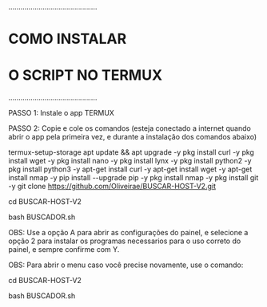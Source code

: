 
............................................

#        COMO INSTALAR 
#     O SCRIPT NO TERMUX

............................................

PASSO 1: Instale o app TERMUX

PASSO 2: Copie e cole os comandos (esteja conectado a internet quando abrir o app pela primeira vez, e durante a instalação dos comandos abaixo)

termux-setup-storage
apt update && apt upgrade -y
pkg install curl -y
pkg install wget -y
pkg install nano -y
pkg install lynx -y
pkg install python2 -y
pkg install python3 -y
apt-get install curl -y
apt-get install wget -y
apt-get install nmap -y
pip install --upgrade pip -y
pkg install nmap -y
pkg install git -y
git clone https://github.com/Oliveirae/BUSCAR-HOST-V2.git

cd BUSCAR-HOST-V2

bash BUSCADOR.sh

OBS: Use a opção A para abrir as configurações do painel, e selecione a opção 2 para instalar os programas necessarios para o uso correto do painel, e sempre confirme com Y.



OBS: Para abrir o menu caso você precise novamente, use o comando:

cd BUSCAR-HOST-V2

bash BUSCADOR.sh


